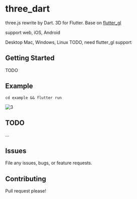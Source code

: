 # three_dart

three.js rewrite by Dart. 3D for Flutter. Base on [flutter_gl](https://github.com/wasabia/flutter_gl)

support web, iOS, Android

Desktop Mac, Windows, Linux TODO, need flutter_gl support


## Getting Started

TODO


## Example

```
cd example && flutter run
```


![3](https://user-images.githubusercontent.com/1768228/141482294-b78446b3-d9ab-4cc0-83fc-dbabaab459e2.png)


## TODO
...

## Issues
File any issues, bugs, or feature requests.

## Contributing
Pull request please!
